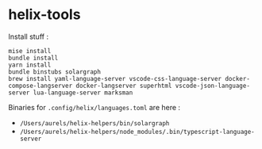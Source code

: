 # helix-tools

Install stuff :

    mise install
    bundle install
    yarn install
    bundle binstubs solargraph
    brew install yaml-language-server vscode-css-language-server docker-compose-langserver docker-langserver superhtml vscode-json-language-server lua-language-server marksman

Binaries for `.config/helix/languages.toml` are here :

* `/Users/aurels/helix-helpers/bin/solargraph`
* `/Users/aurels/helix-helpers/node_modules/.bin/typescript-language-server`
